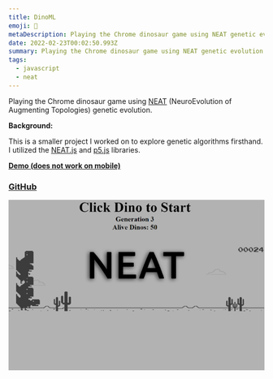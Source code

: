 ```yaml
---
title: DinoML
emoji: 🦖
metaDescription: Playing the Chrome dinosaur game using NEAT genetic evolution
date: 2022-02-23T00:02:50.993Z
summary: Playing the Chrome dinosaur game using NEAT genetic evolution
tags:
  - javascript
  - neat
---
```

Playing the Chrome dinosaur game using [NEAT](https://towardsdatascience.com/neat-an-awesome-approach-to-neuroevolution-3eca5cc7930f) (NeuroEvolution of Augmenting Topologies) genetic evolution.

**Background:**

This is a smaller project I worked on to explore genetic algorithms firsthand. I utilized the [NEAT.js](https://github.com/ExtensionShoe/NEAT-JS) and [p5.js](https://p5js.org/) libraries.

**[Demo (does not work on mobile)](https://shivvtrivedi.com/dinoML)**

### [GitHub](https://github.com/shiv213/dinoML "GitHub")

![dino_neat](/static/img/dino.jpg "dino_neat")